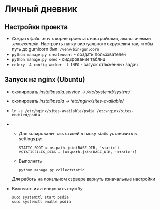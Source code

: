 # Личный дневник

## Настройки проекта
+ Создать файл .env в корне проекта с настройками, аналогичными *.env.example*. Настроить папку виртуального окружения так, чтобы путь до gurnicorn был:
``/venv/bin/gunicorn``
+ ``python manage.py createusers`` - создать пользователей
+ ``python manage.py seed`` - сидирование таблиц
+ ``celery -A config worker -l INFO`` - запуск отложенных задач


## Запуск на nginx (Ubuntu)
+ скопировать *install/psdia.service* -> */etc/systemd/system/*
+ скопировать *install/psdia* -> */etc/nginx/sites-available/*
+ ``ln -s /etc/nginx/sites-available/psdia /etc/nginx/sites-enabled/psdia``
+
  * Для копирования css стилей в папку static установить в settings.py:
    ```
    STATIC_ROOT = os.path.join(BASE_DIR, 'static')
    #STATICFILES_DIRS = [os.path.join(BASE_DIR, 'static')]
    ```
  * Выполнить
    
    ```python manage.py collectstatic```

  Для работы на локальном сервере вернуть изначальные настройки
+ Включить и активировать службу
    ```
    sudo systemctl start psdia
    sudo systemctl enable psdia
    ```
